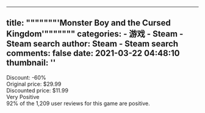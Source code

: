 
---
title: """""""'Monster Boy and the Cursed Kingdom'"""""""
categories: 
    - 游戏
    - Steam - Steam search
author: Steam - Steam search
comments: false
date: 2021-03-22 04:48:10
thumbnail: ''
---

<div>   
Discount: -60%<br>Original price: $29.99<br>Discounted price: $11.99<br>Very Positive<br>92% of the 1,209 user reviews for this game are positive.  
</div>
            